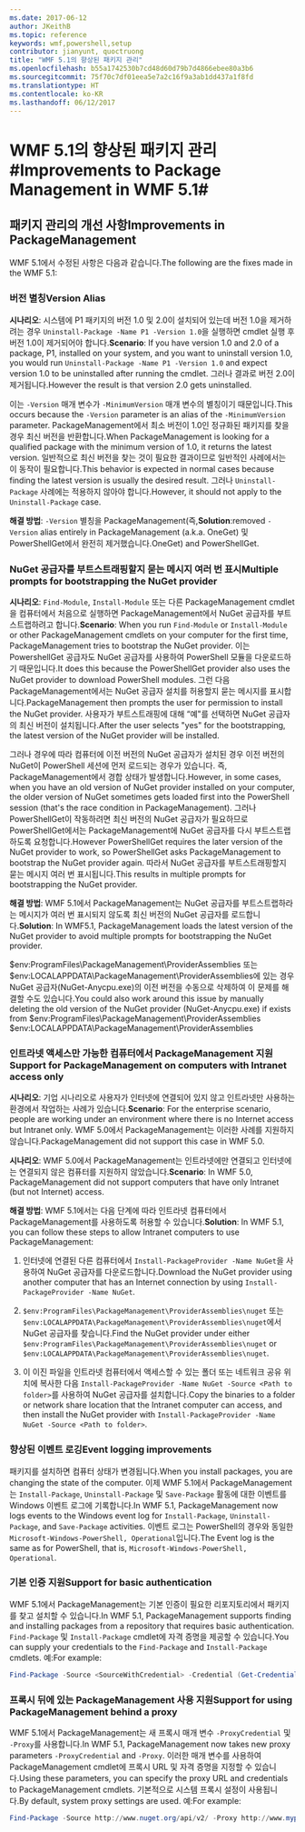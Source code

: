 ```yaml
---
ms.date: 2017-06-12
author: JKeithB
ms.topic: reference
keywords: wmf,powershell,setup
contributor: jianyunt, quoctruong
title: "WMF 5.1의 향상된 패키지 관리"
ms.openlocfilehash: b55a1742530b7cd48d60d79b7d4866ebee80a3b6
ms.sourcegitcommit: 75f70c7df01eea5e7a2c16f9a3ab1dd437a1f8fd
ms.translationtype: HT
ms.contentlocale: ko-KR
ms.lasthandoff: 06/12/2017
---
```

# <a name="improvements-to-package-management-in-wmf-51"></a><span data-ttu-id="fae45-103">WMF 5.1의 향상된 패키지 관리#</span><span class="sxs-lookup"><span data-stu-id="fae45-103">Improvements to Package Management in WMF 5.1#</span></span>

## <a name="improvements-in-packagemanagement"></a><span data-ttu-id="fae45-104">패키지 관리의 개선 사항</span><span class="sxs-lookup"><span data-stu-id="fae45-104">Improvements in PackageManagement</span></span> ##
<span data-ttu-id="fae45-105">WMF 5.1에서 수정된 사항은 다음과 같습니다.</span><span class="sxs-lookup"><span data-stu-id="fae45-105">The following are the fixes made in the WMF 5.1:</span></span> 

### <a name="version-alias"></a><span data-ttu-id="fae45-106">버전 별칭</span><span class="sxs-lookup"><span data-stu-id="fae45-106">Version Alias</span></span>

<span data-ttu-id="fae45-107">**시나리오**: 시스템에 P1 패키지의 버전 1.0 및 2.0이 설치되어 있는데 버전 1.0을 제거하려는 경우 `Uninstall-Package -Name P1 -Version 1.0`을 실행하면 cmdlet 실행 후 버전 1.0이 제거되어야 합니다.</span><span class="sxs-lookup"><span data-stu-id="fae45-107">**Scenario**: If you have version 1.0 and 2.0 of a package, P1, installed on your system, and you want to uninstall version 1.0, you would run `Uninstall-Package -Name P1 -Version 1.0` and expect version 1.0 to be uninstalled after running the cmdlet.</span></span> <span data-ttu-id="fae45-108">그러나 결과로 버전 2.0이 제거됩니다.</span><span class="sxs-lookup"><span data-stu-id="fae45-108">However the result is that version 2.0 gets uninstalled.</span></span>  
    
<span data-ttu-id="fae45-109">이는 `-Version` 매개 변수가 `-MinimumVersion` 매개 변수의 별칭이기 때문입니다.</span><span class="sxs-lookup"><span data-stu-id="fae45-109">This occurs because the `-Version` parameter is an alias of the `-MinimumVersion` parameter.</span></span> <span data-ttu-id="fae45-110">PackageManagement에서 최소 버전이 1.0인 정규화된 패키지를 찾을 경우 최신 버전을 반환합니다.</span><span class="sxs-lookup"><span data-stu-id="fae45-110">When PackageManagement is looking for a qualified package with the minimum version of 1.0, it returns the latest version.</span></span> <span data-ttu-id="fae45-111">일반적으로 최신 버전을 찾는 것이 필요한 결과이므로 일반적인 사례에서는 이 동작이 필요합니다.</span><span class="sxs-lookup"><span data-stu-id="fae45-111">This behavior is expected in normal cases because finding the latest version is usually the desired result.</span></span> <span data-ttu-id="fae45-112">그러나 `Uninstall-Package` 사례에는 적용하지 않아야 합니다.</span><span class="sxs-lookup"><span data-stu-id="fae45-112">However, it should not apply to the `Uninstall-Package` case.</span></span>
    
<span data-ttu-id="fae45-113">**해결 방법**: `-Version` 별칭을 PackageManagement(즉,</span><span class="sxs-lookup"><span data-stu-id="fae45-113">**Solution**:removed `-Version` alias entirely in PackageManagement (a.k.a.</span></span> <span data-ttu-id="fae45-114">OneGet) 및 PowerShellGet에서 완전히 제거했습니다.</span><span class="sxs-lookup"><span data-stu-id="fae45-114">OneGet) and PowerShellGet.</span></span> 

### <a name="multiple-prompts-for-bootstrapping-the-nuget-provider"></a><span data-ttu-id="fae45-115">NuGet 공급자를 부트스트래핑할지 묻는 메시지 여러 번 표시</span><span class="sxs-lookup"><span data-stu-id="fae45-115">Multiple prompts for bootstrapping the NuGet provider</span></span>

<span data-ttu-id="fae45-116">**시나리오**: `Find-Module`, `Install-Module` 또는 다른 PackageManagement cmdlet을 컴퓨터에서 처음으로 실행하면 PackageManagement에서 NuGet 공급자를 부트스트랩하려고 합니다.</span><span class="sxs-lookup"><span data-stu-id="fae45-116">**Scenario**: When you run `Find-Module` or `Install-Module` or other PackageManagement cmdlets on your computer for the first time, PackageManagement tries to bootstrap the NuGet provider.</span></span> <span data-ttu-id="fae45-117">이는 PowershellGet 공급자도 NuGet 공급자를 사용하여 PowerShell 모듈을 다운로드하기 때문입니다.</span><span class="sxs-lookup"><span data-stu-id="fae45-117">It does this because the PowerShellGet provider also uses the NuGet provider to download PowerShell modules.</span></span> <span data-ttu-id="fae45-118">그런 다음 PackageManagement에서는 NuGet 공급자 설치를 허용할지 묻는 메시지를 표시합니다.</span><span class="sxs-lookup"><span data-stu-id="fae45-118">PackageManagement then prompts the user for permission to install the NuGet provider.</span></span> <span data-ttu-id="fae45-119">사용자가 부트스트래핑에 대해 “예"를 선택하면 NuGet 공급자의 최신 버전이 설치됩니다.</span><span class="sxs-lookup"><span data-stu-id="fae45-119">After the user selects "yes" for the bootstrapping, the latest version of the NuGet provider will be installed.</span></span> 
    
<span data-ttu-id="fae45-120">그러나 경우에 따라 컴퓨터에 이전 버전의 NuGet 공급자가 설치된 경우 이전 버전의 NuGet이 PowerShell 세션에 먼저 로드되는 경우가 있습니다. 즉, PackageManagement에서 경합 상태가 발생합니다.</span><span class="sxs-lookup"><span data-stu-id="fae45-120">However, in some cases, when you have an old version of NuGet provider installed on your computer, the older version of NuGet sometimes gets loaded first into the PowerShell session (that's the race condition in PackageManagement).</span></span> <span data-ttu-id="fae45-121">그러나 PowerShellGet이 작동하려면 최신 버전의 NuGet 공급자가 필요하므로 PowerShellGet에서는 PackageManagement에 NuGet 공급자를 다시 부트스트랩하도록 요청합니다.</span><span class="sxs-lookup"><span data-stu-id="fae45-121">However PowerShellGet requires the later version of the NuGet provider to work, so PowerShellGet asks PackageManagement to bootstrap the NuGet provider again.</span></span> <span data-ttu-id="fae45-122">따라서 NuGet 공급자를 부트스트래핑할지 묻는 메시지 여러 번 표시됩니다.</span><span class="sxs-lookup"><span data-stu-id="fae45-122">This results in multiple prompts for bootstrapping the NuGet provider.</span></span>

<span data-ttu-id="fae45-123">**해결 방법**: WMF 5.1에서 PackageManagement는 NuGet 공급자를 부트스트랩하라는 메시지가 여러 번 표시되지 않도록 최신 버전의 NuGet 공급자를 로드합니다.</span><span class="sxs-lookup"><span data-stu-id="fae45-123">**Solution**: In WMF5.1, PackageManagement loads the latest version of the NuGet provider to avoid multiple prompts for bootstrapping the NuGet provider.</span></span>

<span data-ttu-id="fae45-124">$env:ProgramFiles\PackageManagement\ProviderAssemblies 또는 $env:LOCALAPPDATA\PackageManagement\ProviderAssemblies에 있는 경우 NuGet 공급자(NuGet-Anycpu.exe)의 이전 버전을 수동으로 삭제하여 이 문제를 해결할 수도 있습니다.</span><span class="sxs-lookup"><span data-stu-id="fae45-124">You could also work around this issue by manually deleting the old version of the NuGet provider (NuGet-Anycpu.exe) if exists from $env:ProgramFiles\PackageManagement\ProviderAssemblies $env:LOCALAPPDATA\PackageManagement\ProviderAssemblies</span></span>


### <a name="support-for-packagemanagement-on-computers-with-intranet-access-only"></a><span data-ttu-id="fae45-125">인트라넷 액세스만 가능한 컴퓨터에서 PackageManagement 지원</span><span class="sxs-lookup"><span data-stu-id="fae45-125">Support for PackageManagement on computers with Intranet access only</span></span>

<span data-ttu-id="fae45-126">**시나리오**: 기업 시나리오로 사용자가 인터넷에 연결되어 있지 않고 인트라넷만 사용하는 환경에서 작업하는 사례가 있습니다.</span><span class="sxs-lookup"><span data-stu-id="fae45-126">**Scenario**: For the enterprise scenario, people are working under an environment where there is no Internet access but Intranet only.</span></span> <span data-ttu-id="fae45-127">WMF 5.0에서 PackageManagement는 이러한 사례를 지원하지 않습니다.</span><span class="sxs-lookup"><span data-stu-id="fae45-127">PackageManagement did not support this case in WMF 5.0.</span></span>

<span data-ttu-id="fae45-128">**시나리오**: WMF 5.0에서 PackageManagement는 인트라넷에만 연결되고 인터넷에는 연결되지 않은 컴퓨터를 지원하지 않았습니다.</span><span class="sxs-lookup"><span data-stu-id="fae45-128">**Scenario**: In WMF 5.0, PackageManagement did not support computers that have only Intranet (but not Internet) access.</span></span>

<span data-ttu-id="fae45-129">**해결 방법**: WMF 5.1에서는 다음 단계에 따라 인트라넷 컴퓨터에서 PackageManagement를 사용하도록 허용할 수 있습니다.</span><span class="sxs-lookup"><span data-stu-id="fae45-129">**Solution**: In WMF 5.1, you can follow these steps to allow Intranet computers to use PackageManagement:</span></span>

1. <span data-ttu-id="fae45-130">인터넷에 연결된 다른 컴퓨터에서 `Install-PackageProvider -Name NuGet`을 사용하여 NuGet 공급자를 다운로드합니다.</span><span class="sxs-lookup"><span data-stu-id="fae45-130">Download the NuGet provider using another computer that has an Internet connection by using `Install-PackageProvider -Name NuGet`.</span></span>

2. <span data-ttu-id="fae45-131">`$env:ProgramFiles\PackageManagement\ProviderAssemblies\nuget` 또는 `$env:LOCALAPPDATA\PackageManagement\ProviderAssemblies\nuget`에서 NuGet 공급자를 찾습니다.</span><span class="sxs-lookup"><span data-stu-id="fae45-131">Find the NuGet provider under either `$env:ProgramFiles\PackageManagement\ProviderAssemblies\nuget`  or  `$env:LOCALAPPDATA\PackageManagement\ProviderAssemblies\nuget`.</span></span>

3. <span data-ttu-id="fae45-132">이 이진 파일을 인트라넷 컴퓨터에서 액세스할 수 있는 폴더 또는 네트워크 공유 위치에 복사한 다음 `Install-PackageProvider -Name NuGet -Source <Path to folder>`를 사용하여 NuGet 공급자를 설치합니다.</span><span class="sxs-lookup"><span data-stu-id="fae45-132">Copy the binaries to a folder or network share location that the Intranet computer can access, and then install the NuGet provider with `Install-PackageProvider -Name NuGet -Source <Path to folder>`.</span></span>


### <a name="event-logging-improvements"></a><span data-ttu-id="fae45-133">향상된 이벤트 로깅</span><span class="sxs-lookup"><span data-stu-id="fae45-133">Event logging improvements</span></span>

<span data-ttu-id="fae45-134">패키지를 설치하면 컴퓨터 상태가 변경됩니다.</span><span class="sxs-lookup"><span data-stu-id="fae45-134">When you install packages, you are changing the state of the computer.</span></span> <span data-ttu-id="fae45-135">이제 WMF 5.1에서 PackageManagement는 `Install-Package`, `Uninstall-Package` 및 `Save-Package` 활동에 대한 이벤트를 Windows 이벤트 로그에 기록합니다.</span><span class="sxs-lookup"><span data-stu-id="fae45-135">In WMF 5.1, PackageManagement now logs events to the Windows event log for `Install-Package`, `Uninstall-Package`, and `Save-Package` activities.</span></span> <span data-ttu-id="fae45-136">이벤트 로그는 PowerShell의 경우와 동일한 `Microsoft-Windows-PowerShell, Operational`입니다.</span><span class="sxs-lookup"><span data-stu-id="fae45-136">The Event log  is the same as for PowerShell, that is, `Microsoft-Windows-PowerShell, Operational`.</span></span>

### <a name="support-for-basic-authentication"></a><span data-ttu-id="fae45-137">기본 인증 지원</span><span class="sxs-lookup"><span data-stu-id="fae45-137">Support for basic authentication</span></span>

<span data-ttu-id="fae45-138">WMF 5.1에서 PackageManagement는 기본 인증이 필요한 리포지토리에서 패키지를 찾고 설치할 수 있습니다.</span><span class="sxs-lookup"><span data-stu-id="fae45-138">In WMF 5.1, PackageManagement supports finding and installing packages from a repository that requires basic authentication.</span></span> <span data-ttu-id="fae45-139">`Find-Package` 및 `Install-Package` cmdlet에 자격 증명을 제공할 수 있습니다.</span><span class="sxs-lookup"><span data-stu-id="fae45-139">You can supply your credentials to the `Find-Package` and `Install-Package` cmdlets.</span></span> <span data-ttu-id="fae45-140">예:</span><span class="sxs-lookup"><span data-stu-id="fae45-140">For example:</span></span>

``` PowerShell
Find-Package -Source <SourceWithCredential> -Credential (Get-Credential)
```
### <a name="support-for-using-packagemanagement-behind-a-proxy"></a><span data-ttu-id="fae45-141">프록시 뒤에 있는 PackageManagement 사용 지원</span><span class="sxs-lookup"><span data-stu-id="fae45-141">Support for using PackageManagement behind a proxy</span></span>

<span data-ttu-id="fae45-142">WMF 5.1에서 PackageManagement는 새 프록시 매개 변수 `-ProxyCredential` 및 `-Proxy`를 사용합니다.</span><span class="sxs-lookup"><span data-stu-id="fae45-142">In WMF 5.1, PackageManagement now takes new proxy parameters `-ProxyCredential` and `-Proxy`.</span></span> <span data-ttu-id="fae45-143">이러한 매개 변수를 사용하여 PackageManagement cmdlet에 프록시 URL 및 자격 증명을 지정할 수 있습니다.</span><span class="sxs-lookup"><span data-stu-id="fae45-143">Using these parameters, you can specify the proxy URL and credentials to PackageManagement cmdlets.</span></span> <span data-ttu-id="fae45-144">기본적으로 시스템 프록시 설정이 사용됩니다.</span><span class="sxs-lookup"><span data-stu-id="fae45-144">By default, system proxy settings are used.</span></span> <span data-ttu-id="fae45-145">예:</span><span class="sxs-lookup"><span data-stu-id="fae45-145">For example:</span></span>

``` PowerShell
Find-Package -Source http://www.nuget.org/api/v2/ -Proxy http://www.myproxyserver.com -ProxyCredential (Get-Credential)
```

